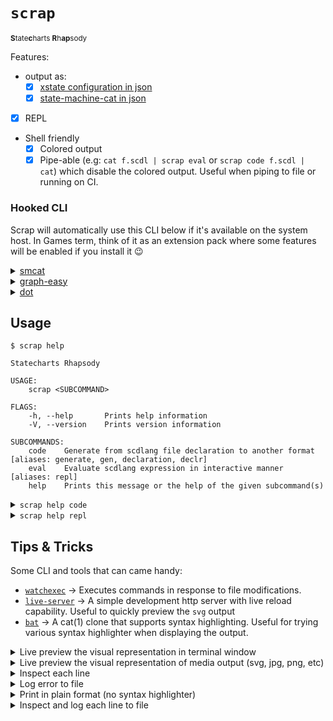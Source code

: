 # `scrap`
<sup>**S**tate**c**harts **R**h**ap**sody</sup>

Features:
- output as:
  - [x] [xstate configuration in json][xstate-format]
  - [x] [state-machine-cat in json][smcat]
- [x] REPL
- Shell friendly
  - [x] Colored output
  - [x] Pipe-able (e.g: `cat f.scdl | scrap eval` or `scrap code f.scdl | cat`) which disable the colored output. Useful when piping to file or running on CI.

### Hooked CLI
Scrap will automatically use this CLI below if it's available on the system host.
In Games term, think of it as an extension pack where some features will be enabled if you install it 😉

<details><summary><a href="https://github.com/sverweij/state-machine-cat#command-line-interface">smcat</a></summary>

Install
```console
npm -g state-machine-cat
```
<sup>[👆 How to install `npm`!](https://docs.npmjs.com/downloading-and-installing-node-js-and-npm)</sup>

Unlocked features:
- `smcat` become the default output when `--format smcat` is specified
- flag `--as` can accept 🗹 when `--format smcat` is specified
  - [x] `svg`    -> Scalable Vector Graphics
  - [x] `dot`    -> Alias for Graphviz format/language
  - [x] `smcat`  -> state-machine-cat language (default)
  - [x] `json`   -> AST representation of state-machine-cat in JSON (ex-default)
  - [ ] `ast`    -> AST representation of state-machine-cat
  - [ ] `html`   -> HTML
  - [x] `scxml`  -> State Chart XML (W3C standard)
  - [ ] `scjson` -> experimental JSON representation of state-machine-cat
  - [x] `xmi`    -> XML Metadata Interchange (OMG standard)
</details>
<details><summary><a href="https://metacpan.org/pod/distribution/Graph-Easy/bin/graph-easy">graph-easy</a></summary>

> ⚠️ [smcat](https://github.com/sverweij/state-machine-cat#command-line-interface) need to be installed first

Install
```console
cpanm graph-easy
```
<sup>[👆 How to install `cpanminus`!](https://metacpan.org/pod/App::cpanminus#Installing-to-system-perl)</sup>

Unlocked features:
- flag `--as` can accept 🗹 when `--format graph` is specified
  - [x] `ascii`    -> ASCII art rendering
  - [x] `boxart`   -> Unicode Boxart rendering (default)
  - [ ] `html`     -> HTML
  - [x] `svg`      -> Scalable Vector Graphics
  - [x] `dot`      -> the DOT language
  - [x] `txt`      -> Graph::Easy text
  - [ ] `vcg`      -> VCG (Visualizing Compiler Graphs - a subset of GDL) text
  - [ ] `gdl`      -> GDL (Graph Description Language) text
  - [ ] `graphml`  -> GraphML
  - [x] `bmp`      -> Windows bitmap
  - [x] `gif`      -> GIF
  - [ ] `hpgl`     -> HP-GL/2 vector graphic
  - [x] `jpg`      -> JPEG
  - [ ] `pcl`      -> PCL printer language
  - [x] `pdf`      -> PDF
  - [x] `png`      -> PNG
  - [x] `ps`       -> Postscript
  - [x] `ps2`      -> Postscript with PDF notations (see graphviz documentation)
  - [ ] `tga`      -> Targa bitmap
  - [x] `tif`      -> TIFF bitmap
</details>
<details><summary><a href="http://edutechwiki.unige.ch/en/Graphviz#Command_line_syntax">dot</a></summary>

> ⚠️ [smcat](https://github.com/sverweij/state-machine-cat#command-line-interface) need to be installed first

Unlocked features:
- flag `--as` can accept 🗹 when `--format graph` is specified
  - [x] bmp                             ->  Windows Bitmap Format             (blob)
  - [x] canon/dot/gv/xdot               ->  DOT/Graphviz language
  - [ ] cgimage                         ->  CGImage bitmap format
  - [x] eps                             ->  Encapsulated PostScript
  - [ ] exr                             ->  OpenEXR
  - [x] fig                             ->  FIG graphics language
  - [x] gd/gd2                          ->  GD/GD2 formats                    (blob)
  - [x] gif                             ->  Graphics Interchange Format       (blob)
  - [ ] gtk                             ->  GTK canvas
  - [ ] ico                             ->  Icon Image File Format
  - [ ] <!--TODO:support-->imap/cmapx   ->  Server-side and client-side imagemaps
  - [ ] imap_np/cmapx_np                ->  These are identical to the imap and cmapx formats, except they rely solely on rectangles as active areas
  - [ ] jp2                             ->  JPEG 2000
  - [x] jpg/jpeg/jpe                    ->  JPEG                              (blob)
  - [x] json/json0/dot_json/xdot_json   ->  Dot graph represented in JSON format
  - [ ] pct/pict                        ->  PICT
  - [ ] pdf                             ->  Portable Document Format (PDF). This option does not support anchors, etc. Refer to `ps2` instead
  - [x] pic                             ->  Kernighan's PIC graphics language
  - [x] plain/plain-ext                 ->  Simplified version of `dot` language.
  - [x] png                             ->  Portable Network Graphics format  (blob)
  - [x] ps                              ->  PostScript
  - [x] ps2                             ->  PostScript for PDF
  - [ ] psd                             ->  Photoshop Document
  - [ ] sgi                             ->  Silicon Graphics Image
  - [x] svg/svgz                        ->  Scalable Vector Graphics          (blob:svgz)
  - [ ] tga                             ->  Truevision TGA
  - [x] tif/tiff                        ->  TIFF (Tag Image File Format)      (blob)
  - [x] tk                              ->  TK graphics language
  - [x] vml/vmlz                        ->  Vector Markup Language (VML)      (blob:vmlz)
  - [x] vrml                            ->  Virtual Reality Modeling Language
  - [x] wbmp                            ->  Wireless BitMap format            (blob)
  - [ ] webp                            ->  Image format for the Web          (blob)
  - [ ] xlib/x11                        ->  Xlib canvas
</details>

## Usage
```console
$ scrap help

Statecharts Rhapsody

USAGE:
    scrap <SUBCOMMAND>

FLAGS:
    -h, --help       Prints help information
    -V, --version    Prints version information

SUBCOMMANDS:
    code    Generate from scdlang file declaration to another format [aliases: generate, gen, declaration, declr]
    eval    Evaluate scdlang expression in interactive manner [aliases: repl]
    help    Prints this message or the help of the given subcommand(s)
```

<details><summary><code>scrap help code</code></summary>

```console
$ scrap code --help

Generate from scdlang file declaration to another format

USAGE:
    scrap code [FLAGS] [OPTIONS] <FILE> --format <target> [DIST]

FLAGS:
    -h, --help      Prints help information
        --stream    Parse the file line by line

OPTIONS:
        --as <format>        Select parser output [possible values: json, svg, dot, smcat, html, scxml, xmi, ascii, boxart, bmp, gif, jpg, pdf, png, ps, ps2, tif]
    -f, --format <target>    Select output format [possible values: xstate, smcat, graph]

ARGS:
    <FILE>    File to print / concatenate
    <DIST>    Output the result to this directory / file
```
</details>

<details><summary><code>scrap help repl</code></summary>

```console
$ scrap repl --help

Evaluate scdlang expression in interactive manner

USAGE:
    scrap eval [FLAGS] [OPTIONS] --format <target>

FLAGS:
    -h, --help           Prints help information
    -i, --interactive    Prints result on each expression
        --strict         Exit immediately if an error occurred

OPTIONS:
        --as <format>        Select parser output [possible values: json, svg, dot, smcat, html, scxml, xmi, ascii, boxart, bmp, gif, jpg, pdf, png, ps, ps2, tif]
    -f, --format <target>    Select output format [possible values: xstate, smcat, graph]
```
</details>

## Tips & Tricks

Some CLI and tools that can came handy:
- [`watchexec`](https://github.com/watchexec/watchexec)  ->  Executes commands in response to file modifications.
- [`live-server`](http://tapiov.net/live-server)         ->  A simple development http server with live reload capability. Useful to quickly preview the `svg` output
- [`bat`](https://github.com/sharkdp/bat)                ->  A cat(1) clone that supports syntax highlighting. Useful for trying various syntax highlighter when displaying the output.

<details><summary>Live preview the visual representation in terminal window</summary>

```shell
watchexec "scrap code $FILE.scl -f graph" --clear --watch $FILE.scl
```
TODO: ![add gif]()
</details>

<details><summary>Live preview the visual representation of media output (svg, jpg, png, etc)</summary>

- For SVG
```shell
watchexec "scrap code $INPUT.scl -o $OUTPUT.svg -f smcat --as svg" --clear --watch $INPUT.scl
live-server --watch=$INPUT.scl --entry-file=$OUTPUT.svg --port=2019 --wait=2020
google-chrome --app=http://localhost:2019
```
TODO: ![add gif]()

- For VSCode user, you can `--output` it `--as` media file like png or jpg then open it in VSCode
```shell
watchexec "scrap code $INPUT.scl -o $OUTPUT.png -f smcat --as png" --clear --watch $INPUT.scl
code $OUTPUT.png
```
</details>

<details><summary>Inspect each line</summary>

```shell
cat $FILE.scl | scrap repl --interactive -f graph
```
TODO: ![add gif]()

  <details><summary>Only inspect result</summary>

```shell
cat $FILE.scl | scrap repl --interactive -f xstate 2>/dev/null
```
TODO: ![add gif]()
  </details>
  <details><summary>Only inspect error</summary>

```shell
cat $FILE.scl | scrap repl --interactive -f xstate 1>/dev/null
```
TODO: ![add gif]()
  </details>
</details>

<details><summary>Log error to file</summary>

```shell
scrap code $FILE.scl --stream 2> $OUTPUT.log
```
TODO: ![add gif]()
</details>

<details><summary>Print in plain format (no syntax highlighter)</summary>

```shell
scrap code $FILE.scl -f xstate --stream 2>&1 | cat
```
TODO: ![add gif]()

  <details><summary>Only print result</summary>

```shell
scrap code $FILE.scl -f xstate --stream 2>/dev/null | cat
```
TODO: ![add gif]()
  </details>
  <details><summary>Only print error</summary>

```shell
scrap code $FILE.scl -f xstate --stream 2>&1 1>/dev/null | cat
```
TODO: ![add gif]()
  </details>
</details>

<details><summary>Inspect and log each line to file</summary>
  <details><summary>Inspect and log error</summary>

```shell
cat $FILE.scl | scrap repl --interactive -f xstate 2> $OUTPUT.log
```
TODO: ![add gif]()
  </details>
  <details><summary>Inspect and log result</summary>

```shell
cat $FILE.scl | scrap repl --interactive -f xstate > $OUTPUT.log
```
TODO: ![add gif]()
  </details>
  <details><summary>Inspect and log both</summary>

```shell
cat $FILE.scl | scrap repl --interactive -f xstate > $OUTPUT.log 2>&1
```
TODO: ![add gif]()
  </details>
</details>

[xstate-format]: https://xstate.js.org/docs/guides/machines.html#configuration
[smcat]: https://github.com/sverweij/state-machine-cat
